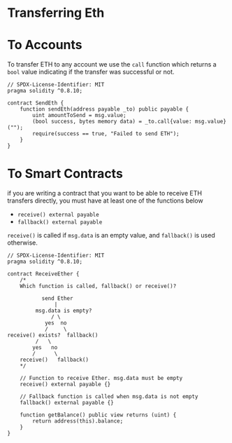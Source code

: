 # Transferring Eth

# To Accounts

To transfer ETH to any account we use the `call` function which returns a `bool` value indicating if the transfer was successful or not.

```solidity
// SPDX-License-Identifier: MIT
pragma solidity ^0.8.10;

contract SendEth {
	function sendEth(address payable _to) public payable {
		uint amountToSend = msg.value;
		(bool success, bytes memory data) = _to.call{value: msg.value}("");
		require(success == true, "Failed to send ETH");
	}
}
```

# To Smart Contracts

if you are writing a contract that you want to be able to receive ETH transfers directly, you must have at least one of the functions below

- `receive() external payable`
- `fallback() external payable`

`receive()` is called if `msg.data` is an empty value, and `fallback()` is used otherwise.

```solidity
// SPDX-License-Identifier: MIT
pragma solidity ^0.8.10;

contract ReceiveEther {
    /*
    Which function is called, fallback() or receive()?

           send Ether
               |
         msg.data is empty?
              / \
            yes  no
            /     \
receive() exists?  fallback()
         /   \
        yes   no
        /      \
    receive()   fallback()
    */

    // Function to receive Ether. msg.data must be empty
    receive() external payable {}

    // Fallback function is called when msg.data is not empty
    fallback() external payable {}

    function getBalance() public view returns (uint) {
        return address(this).balance;
    }
}
```
